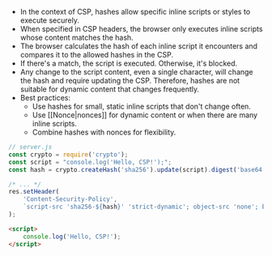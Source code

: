 - In the context of CSP, hashes allow specific inline scripts or styles to execute securely.
- When specified in CSP headers, the browser only executes inline scripts whose content matches the hash.
- The browser calculates the hash of each inline script it encounters and compares it to the allowed hashes in the CSP.
- If there's a match, the script is executed. Otherwise, it's blocked.
- Any change to the script content, even a single character, will change the hash and require updating the CSP. Therefore, hashes are not suitable for dynamic content that changes frequently.
- Best practices:
    - Use hashes for small, static inline scripts that don't change often.
    - Use [[Nonce|nonces]] for dynamic content or when there are many inline scripts.
    - Combine hashes with nonces for flexibility.

```js
// server.js
const crypto = require('crypto');
const script = "console.log('Hello, CSP!');";
const hash = crypto.createHash('sha256').update(script).digest('base64');

/* ... */
res.setHeader(
    'Content-Security-Policy',
    `script-src 'sha256-${hash}' 'strict-dynamic'; object-src 'none'; base-uri 'none';`
);
```

```html
<script>
    console.log('Hello, CSP!');
</script>
```

